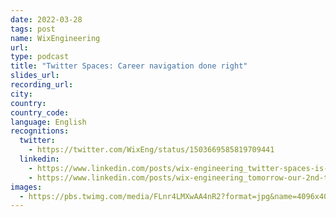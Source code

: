 ```yaml
---
date: 2022-03-28
tags: post
name: WixEngineering
url: 
type: podcast
title: "Twitter Spaces: Career navigation done right"
slides_url:
recording_url:
city: 
country: 
country_code: 
language: English
recognitions:
  twitter:
    - https://twitter.com/WixEng/status/1503669585819709441
  linkedin:
    - https://www.linkedin.com/posts/wix-engineering_twitter-spaces-is-a-great-platform-for-technical-activity-6899252527532244993-wWm0
    - https://www.linkedin.com/posts/wix-engineering_tomorrow-our-2nd-twitter-spaces-event-activity-6913749374854410240-Gve7?utm_source=linkedin_share&utm_medium=member_desktop_web
images:
  - https://pbs.twimg.com/media/FLnr4LMXwAA4nR2?format=jpg&name=4096x4096
---
```

